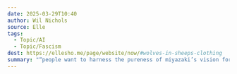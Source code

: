 ```yaml
---
date: 2025-03-29T10:40
author: Wil Nichols
source: Elle
tags:
  - Topic/AI
  - Topic/Fascism
dest: https://ellesho.me/page/website/now/#wolves-in-sheeps-clothing
summary: "“people want to harness the pureness of miyazaki’s vision for their own purposes without having to go through the empathic study that miyazaki goes through to hone his style, thereby completely missing the point of what makes it good”"
---
```

